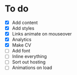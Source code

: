 # To do

- [X] Add content
- [X] Add styles
- [X] Links animate on mouseover
- [X] Analytics
- [X] Make CV
- [ ] Add font
- [ ] Inline everything
- [ ] Sort out hosting
- [ ] Animations on load
